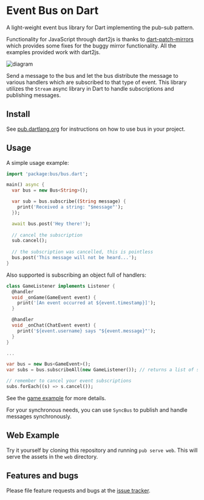 # Event Bus on Dart

A light-weight event bus library for Dart implementing the pub-sub pattern.

Functionality for JavaScript through dart2js is thanks to [dart-patch-mirrors](https://github.com/matthewfranglen/dart-patch-mirrors)
which provides some fixes for the buggy mirror functionality. All the examples provided work with dart2js.

![diagram](http://i.imgur.com/gBnIdO5.png)

Send a message to the bus and let the bus distribute the message to various handlers which are subscribed to that type of
event. This library utilizes the `Stream` async library in Dart to handle subscriptions and publishing messages.

## Install

See [pub.dartlang.org][install] for instructions on how to use bus in your project.

## Usage

A simple usage example:

```dart
import 'package:bus/bus.dart';

main() async {
  var bus = new Bus<String>();

  var sub = bus.subscribe((String message) {
    print('Received a string: "$message"');
  });

  await bus.post('Hey there!');
  
  // cancel the subscription
  sub.cancel();
  
  // the subscription was cancelled, this is pointless
  bus.post('This message will not be heard...');
}
```

Also supported is subscribing an object full of handlers:

```dart
class GameListener implements Listener {
  @handler
  void _onGame(GameEvent event) {
    print('[An event occurred at ${event.timestamp}]');
  }

  @handler
  void _onChat(ChatEvent event) {
    print('${event.username} says "${event.message}"');
  }
}

...

var bus = new Bus<GameEvent>();
var subs = bus.subscribeAll(new GameListener()); // returns a list of subscriptions

// remember to cancel your event subscriptions
subs.forEach((s) => s.cancel());
```

See the [game example][game] for more details.

For your synchronous needs, you can use `SyncBus` to publish and handle messages synchronously.

## Web Example

Try it yourself by cloning this repository and running `pub serve web`. This will serve the
assets in the `web` directory.

## Features and bugs

Please file feature requests and bugs at the [issue tracker][tracker].

[install]: https://pub.dartlang.org/packages/bus#-pkg-tab-installing
[game]: https://github.com/thekeenant/dart-bus/blob/master/example/bus_game.dart
[tracker]: https://github.com/thekeenant/dart-bus/issues
